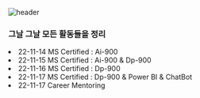 ![header](https://capsule-render.vercel.app/api?type=rect&color=auto&height=90&section=header&text=TIL(Today++I+Learned)&fontSize=70)
### 그날 그날 모든 활동들을 정리

<li>22-11-14 MS Certified : Ai-900</li>
<li>22-11-15 MS Certified : Ai-900 & Dp-900 </li>
<li>22-11-16 MS Certified : Dp-900</li>
<li>22-11-17 MS Certified : Dp-900 & Power BI & ChatBot</li>
<li>22-11-17 Career Mentoring </li>
